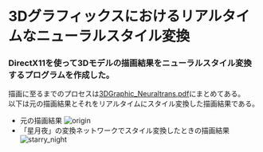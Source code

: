 # 3Dグラフィックスにおけるリアルタイムなニューラルスタイル変換
### DirectX11を使って3Dモデルの描画結果をニューラルスタイル変換するプログラムを作成した。
描画に至るまでのプロセスは[3DGraphic_Neuraltrans.pdf](./3DGraphic_Neuraltrans.pdf)にまとめてある。  
以下は元の描画結果とそれをリアルタイムにスタイル変換した描画結果である。
- 元の描画結果
![origin](./video/origin.gif)  
- 「星月夜」の変換ネットワークでスタイル変換したときの描画結果
![starry_night](./video/starry_night.gif)
